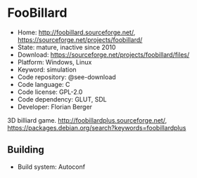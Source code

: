 # FooBillard

- Home: http://foobillard.sourceforge.net/, https://sourceforge.net/projects/foobillard/
- State: mature, inactive since 2010
- Download: https://sourceforge.net/projects/foobillard/files/
- Platform: Windows, Linux
- Keyword: simulation
- Code repository: @see-download
- Code language: C
- Code license: GPL-2.0
- Code dependency: GLUT, SDL
- Developer: Florian Berger

3D billiard game.
http://foobillardplus.sourceforge.net/, https://packages.debian.org/search?keywords=foobillardplus

## Building

- Build system: Autoconf
